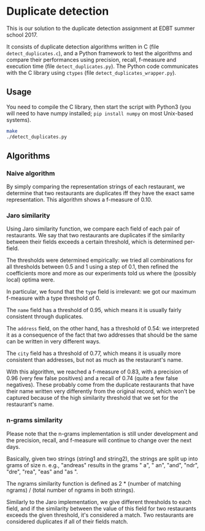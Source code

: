# Duplicate detection

This is our solution to the duplicate detection assignment at EDBT summer school
2017.

It consists of duplicate detection algorithms written in C (file
`detect_duplicates.c`), and a Python framework to test the algorithms and
compare their performances using precision, recall, f-measure and execution
time (file `detect_duplicates.py`). The Python code communicates with the C
library using `ctypes` (file `detect_duplicates_wrapper.py`).

## Usage

You need to compile the C library, then start the script with Python3 (you will
need to have numpy installed; `pip install numpy` on most Unix-based systems).

```sh
make
./detect_duplicates.py
```

## Algorithms

### Naive algorithm

By simply comparing the representation strings of each restaurant, we determine
that two restaurants are duplicates iff they have the exact same representation.
This algorithm shows a f-measure of 0.10.

### Jaro similarity

Using Jaro similarity function, we compare each field of each pair of
restaurants. We say that two restaurants are duplicates if the similarity
between their fields exceeds a certain threshold, which is determined per-field.

The thresholds were determined empirically: we tried all combinations for all
thresholds between 0.5 and 1 using a step of 0.1, then refined the coefficients
more and more as our experiments told us where the (possibly local) optima were.

In particular, we found that the `type` field is irrelevant: we got our maximum
f-measure with a type threshold of 0.

The `name` field has a threshold of 0.95, which means it is usually fairly
consistent through duplicates.

The `address` field, on the other hand, has a threshold of 0.54: we interpreted
it as a consequence of the fact that two addresses that should be the same can
be written in very different ways.

The `city` field has a threshold of 0.77, which means it is usually more
consistent than addresses, but not as much as the restaurant's name.

With this algorithm, we reached a f-measure of 0.83, with a precision of 0.96
(very few false positives) and a recall of 0.74 (quite a few false negatives).
These probably come from the duplicate restaurants that have their name written
very differently from the original record, which won't be captured because of
the high similarity threshold that we set for the restaurant's name.

### n-grams similarity

Please note that the n-grams implementation is still under development and the
precision, recall, and f-measure will continue to change over the next days.

Basically, given two strings (string1 and string2), the strings are split up
into grams of size n.  e.g., "andreas" results in the grams "  a", " an", "and",
"ndr", "dre", "rea", "eas" and "as ".

The ngrams similarity function is defined as 2 * (number of matching ngrams) /
(total number of ngrams in both strings).

Similarly to the Jaro implementation, we give different thresholds to each
field, and if the similarity between the value of this field for two restaurants
exceeds the given threshold, it's considered a match. Two restaurants are
considered duplicates if all of their fields match.
